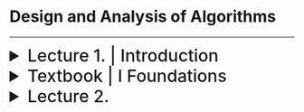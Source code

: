 # Design and Analysis of Algorithms

---

<details>
  <summary style="font-size: 30px; font-weight: 500; cursor: pointer;">Lecture 1. | Introduction</summary>
  
## MIDTERM(s): 

**Midterm 1:**
October 6th 2023 | 15:40 - 17:00 *(Be there for 3:30 PM pretty much)*
**Midterm 2:**
November 10th 2023 | 15:40 - 17:00 *(Be there for 3:30 PM pretty much)*

Room: TBD

### Course in a Glance:

The main function of science and engineering is
“reduction", we need faster algos.

**Intelligence has been reduced to computation:**
- And computation to repetition
- Repetitive nature of computational methods is the source of difficulties and complexities

---
**Design:**
- Incremental approach
- Divide and conquer approach
    - Recursive methods
    - Dynamic programming
    - Greedy algorithms

**Analysis:**

The correctness and efficiency have to be analyzed on
the repetitive behavior of algorithms
- Correctness > Loop Invariant ?
- Efficiency *(Asymptotic notation)*
    - Substitution Method
    - Recursion Tree
    - Master method

**Additional Topics:**
- Space Problem (Data Structures)
---

Conclusion of lecture (todo):

    - LEARN ALL THE SORTING ALGORITHMS AGAIN

**Algorithms need to:**
1. You need to demonstrate that your solution
method terminates and the results are correct.
<br>
2. You need to satisfy software engineering
principles *(well-designed and documented,
easiest to implement, etc.)*

---

**Different Computers** have different CLOCK Speed, etc...

Ideally for Scalable Sollutions, we want **Sub-Linear** or **Linear** 



</details>

<details>
  <summary style="font-size: 30px; font-weight: 500; cursor: pointer;">Textbook | I Foundations </summary>
  
<br>

## Notes from reading textbook *(I Foundations Chapter)*

### I 1.


Basically CH.1 of the book explains the apps of algos...
**An algorithm is said to be correct if, for every input instance, it halts with the
correct output.**   

Interesting poke at hard problems: No one knows if there are efficient Algorithms for NP-Complete problems, but no one has proved it's impossible, so it might be possible...


Parallelism: Using more CORES, Algorithm can do more instructions in 1 "Clock Tick"

**Chapter 27 Presents a model for “multithreaded” algorithms, which take advantage of multiple cores.** 

**Chapter 34. goes more in depth to NP-completeness**

Delivery Truck Driving **NP-Complete** Problem Example, we'll never get the sollution perfect, but if we acknowledge a problem is NP-complete then we can produce an algorithm that yields very good *NOT PERFECT* results pretty quick

**Chapter 35 discusses such *“approximation algorithms.”***

**Bit about Efficiency:**

**Insertion sort** : C1 * N^2 
**Merge sort** : C2 * N * Log(N)

Where C1 < C2 , Merge Sort's constant is generally bigger (slower/more time complex)

So on small lists, Insertion Sort wins, but as you get to bigger Lists, Merge sort's N*Log(N) starts to carry

---
**1.2-2**
Suppose we are comparing implementations of insertion sort and merge sort on the
same machine. For inputs of size n, insertion sort runs in 8n^2 steps, while merge
sort runs in 64n lg n steps. For which values of n does insertion sort beat merge
sort?

Insertion: 8n^2
Merge Sort: 64n * Log(n)

**What's n**, when 8 n^2 > 64 (n * Log(n))

Divide both sides by 8, then n:

n^2 > 8 (n * Log(n))

n > 8 Log(n)

Insertion Sort beats Merge Sort until **n** goes past ~6.5

8 * log(6.7) = 6.60859842161

Here Merge Sort start's taking the lead with it's logarithmic advantage *(n = 6.7, means 6.7 complexity for Insertion, which is now worst than Merge)*

![dsa_1](./static/dsa_1.png)




**1.2-3**
What is the smallest value of n such that an algorithm whose running time is 100n^2
runs faster than an algorithm whose running time is 2n on the same machine?

**Okay so Clock for both algorithms is the same, no need to worry about that then**

Smallest Value of N such that:

100n^2 < 2n

50n^2 < n

50n < 1

**n** needs to be less than 1/50

**So smallest value for `n` is:** 1/50.000001

Verification: *(with n = 1/100)*

100(1/100)^2 = 0.01 *(FASTER for this n!)*
2(1/(100)) = 0.02

---

### I 2. "Getting Started"

Nice Explanation of Pseudo Code I like:

*What separates pseudocode from “real” code is that in
pseudocode, we employ whatever expressive method is most clear and concise to specify a given algorithm.
Issues of data abstraction, modularity, and error handling are often ignored in order to convey the essence of the algorithm more concisely.*

#### Insertion Sort:

*Efficient algorithm for sorting a small number of elements.*

**Input:** Sequence of numbers (Unordered) {a1, a2, ... , an}
**Output:** A permutation (reordering) {a1', a2', ... , an'} where a1' < a2' < ... < an'

![DSA_insert](./static/dsa_insertion_sort_pseudo.png)

**Note: (Card Analogy from Text)**
`A[ 1 .. j-1 ]` constitutes the currently sorted hand of cards *(as the j iterator already passed thru it)*

Whereas `A[ j+1 .. n ]` constitutes the random pile of cards not yet touched.

#### We use loop Invariants to help us understand why an algorithm is correct.

TODO:

## Chapter 2. questions:

**2.1-2**
Rewrite the INSERTION -S ORT procedure to sort into nonincreasing instead of non-
decreasing order.

Implemented Reverse Insertion sort in C *(regular insertion sort & general program credits: Geeks4Geeks !)*

build cmd with gcc `gcc -Wall insertion_sort.c -o out`

run binary `./out`

```c
// C program for insertion sort
#include <math.h>
#include <stdio.h>

/* Function to sort an array using insertion sort*/
void insertionSort(int arr[], int n)
{
    int i, key, j;
    for (j = 1; j < n; j++) {
        key = arr[j];
        i = j - 1;

        /* Move elements of arr[0..i-1], that are
        greater than key, to one position ahead
        of their current position */
        while (i >= 0 && arr[i] > key) {
            arr[i + 1] = arr[i];
            i = i - 1;
        }
        arr[i + 1] = key;
    }
}


/* Reverse insertion sort by Jason*/
void reverseInsertionSort(int arr[], int n)
{
    int i, key, j;
    for (j = n-2; j >= 0; j--) { //Start from second last elm and goto front 
        key = arr[j];
        i = j + 1;

        while (i <= n && arr[i] > key) {
            arr[i - 1] = arr[i]; //Shift key to the right : (i-1) --> (1)
            i++; //Go deeper into the list until n is reached (I'm going forwards instead of backwards)
        }
        arr[i - 1] = key;
    }
}

// A utility function to print an array of size n
void printArray(int arr[], int n)
{
    int i;
    for (i = 0; i < n; i++)
        printf("%d ", arr[i]);
    printf("\n");
}

/* Driver program to test insertion sort */
int main()
{
    int arr[] = { 5, 2, 4, 6, 1, 3 };
    int n = sizeof(arr) / sizeof(arr[0]);

    reverseInsertionSort(arr, n);
    printArray(arr, n);

    return 0;
}
```

**^^^** Incremental / Non - Recursive Approach

</details>



<details>
  <summary style="font-size: 30px; font-weight: 500; cursor: pointer;">Lecture 2.</summary>
    
Say you've got an Analysis *(Best Case Insertion Sort for example)*

T(n) = (c1) * n + (c2) * (n - 1) + (c4) * (n - 1) + (c5) * (n - 1) .....

We see the max exponent as **n^1** or **n**, so It's Linear Complexity

#### Insertion Sort | Worst Case:

Gauss' Arithmetic Series: ( ( (n(n+1)) / 2) -1 )

...

We get something like T(n) = A * n^2 + B * n + C

---

### Designing Algorithms

##### Recursive Algorithms

- Many useful algorithms are **recursive** in structure
- Typically Follows Divide & Conquer algorithm


##### Divide & Conquer
- **Divide** the problem into a **number** of **subproblems** that are smaller instances of the same problem
- **Conquer** the subproblems by solving them recursively. If the subproblem
sizes are small enough, however, just solve the subproblems in a
straightforward manner.
- **Combine** the solutions to the subproblems into the solution for the original
problem.

##### Analysis of Divide & Conquer:

---
### MERGE SORT

- Less Time Complex 
- More Space Complex

#### Correctness of Merge Algorithm
Again, we should prove the following three items for the loop invariant
technique:

**Initialization:**

**Maintenance:**

**Exam Question:**

After a few steps, what are the values in the Array.



</details>